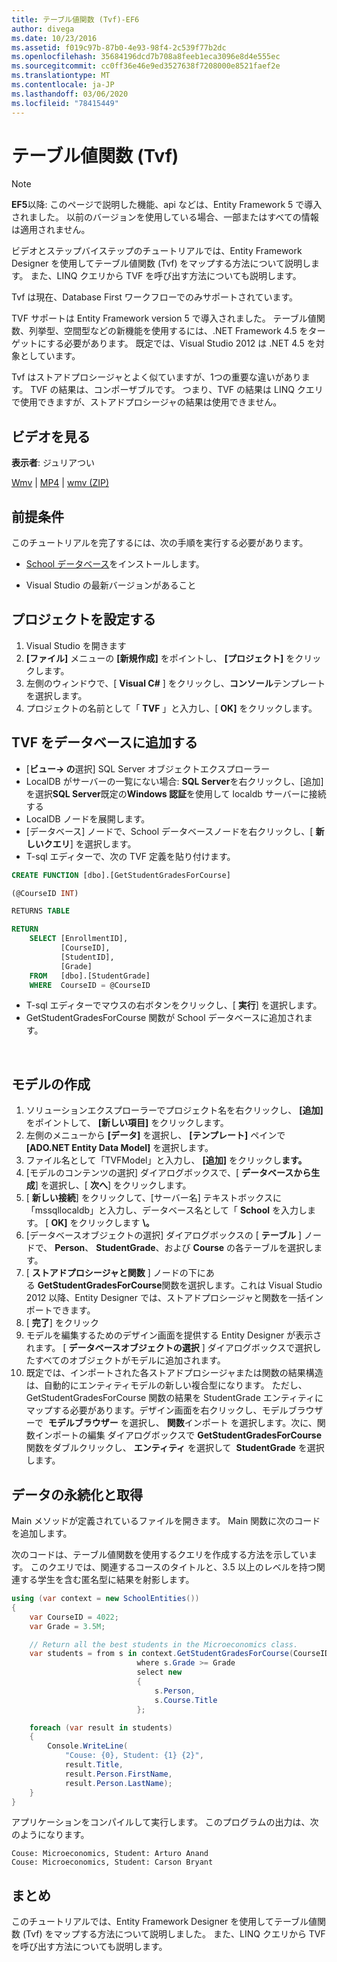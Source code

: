 ```yaml
---
title: テーブル値関数 (Tvf)-EF6
author: divega
ms.date: 10/23/2016
ms.assetid: f019c97b-87b0-4e93-98f4-2c539f77b2dc
ms.openlocfilehash: 35684196dcd7b708a8feeb1eca3096e8d4e555ec
ms.sourcegitcommit: cc0ff36e46e9ed3527638f7208000e8521faef2e
ms.translationtype: MT
ms.contentlocale: ja-JP
ms.lasthandoff: 03/06/2020
ms.locfileid: "78415449"
---
```

# <a name="table-valued-functions-tvfs"></a>テーブル値関数 (Tvf)
> [!NOTE]
> **EF5**以降: このページで説明した機能、api などは、Entity Framework 5 で導入されました。 以前のバージョンを使用している場合、一部またはすべての情報は適用されません。

ビデオとステップバイステップのチュートリアルでは、Entity Framework Designer を使用してテーブル値関数 (Tvf) をマップする方法について説明します。 また、LINQ クエリから TVF を呼び出す方法についても説明します。

Tvf は現在、Database First ワークフローでのみサポートされています。

TVF サポートは Entity Framework version 5 で導入されました。 テーブル値関数、列挙型、空間型などの新機能を使用するには、.NET Framework 4.5 をターゲットにする必要があります。 既定では、Visual Studio 2012 は .NET 4.5 を対象としています。

Tvf はストアドプロシージャとよく似ていますが、1つの重要な違いがあります。 TVF の結果は、コンポーザブルです。 つまり、TVF の結果は LINQ クエリで使用できますが、ストアドプロシージャの結果は使用できません。

## <a name="watch-the-video"></a>ビデオを見る

**表示者**: ジュリアつい

[Wmv](https://download.microsoft.com/download/6/0/A/60A6E474-5EF3-4E1E-B9EA-F51D2DDB446A/HDI-ITPro-MSDN-winvideo-tvf.wmv) | [MP4](https://download.microsoft.com/download/6/0/A/60A6E474-5EF3-4E1E-B9EA-F51D2DDB446A/HDI-ITPro-MSDN-mp4video-tvf.m4v) | [wmv (ZIP)](https://download.microsoft.com/download/6/0/A/60A6E474-5EF3-4E1E-B9EA-F51D2DDB446A/HDI-ITPro-MSDN-winvideo-tvf.zip)

## <a name="pre-requisites"></a>前提条件

このチュートリアルを完了するには、次の手順を実行する必要があります。

- [School データベース](~/ef6/resources/school-database.md)をインストールします。

- Visual Studio の最新バージョンがあること

## <a name="set-up-the-project"></a>プロジェクトを設定する

1.  Visual Studio を開きます
2.  **[ファイル]** メニューの **[新規作成]** をポイントし、 **[プロジェクト]** をクリックします。
3.  左側のウィンドウで、[ **Visual C\#** ] をクリックし、**コンソール**テンプレートを選択します。
4.  プロジェクトの名前として「 **TVF** 」と入力し、[ **OK]** をクリックします。

## <a name="add-a-tvf-to-the-database"></a>TVF をデータベースに追加する

-   [**ビュー-&gt; の**選択] SQL Server オブジェクトエクスプローラー
-   LocalDB がサーバーの一覧にない場合: **SQL Server**を右クリックし、[追加] を選択**SQL Server**既定の**Windows 認証**を使用して localdb サーバーに接続する
-   LocalDB ノードを展開します。
-   [データベース] ノードで、School データベースノードを右クリックし、[ **新しいクエリ**] を選択します。
-   T-sql エディターで、次の TVF 定義を貼り付けます。

``` SQL
CREATE FUNCTION [dbo].[GetStudentGradesForCourse]

(@CourseID INT)

RETURNS TABLE

RETURN
    SELECT [EnrollmentID],
           [CourseID],
           [StudentID],
           [Grade]
    FROM   [dbo].[StudentGrade]
    WHERE  CourseID = @CourseID
```

-   T-sql エディターでマウスの右ボタンをクリックし、[ **実行**] を選択します。
-   GetStudentGradesForCourse 関数が School データベースに追加されます。

 

## <a name="create-a-model"></a>モデルの作成

1.  ソリューションエクスプローラーでプロジェクト名を右クリックし、 **[追加]** をポイントして、 **[新しい項目]** をクリックします。
2.  左側のメニューから **[データ]** を選択し、 **[テンプレート]** ペインで **[ADO.NET Entity Data Model]** を選択します。
3.  ファイル名として「TVFModel」と入力し、 **[追加]** をクリックし**ます。**
4.  [モデルのコンテンツの選択] ダイアログボックスで、[ **データベースから生成**] を選択し、[ **次へ**] をクリックします。
5.  [ **新しい接続**] をクリックして、[サーバー名] テキストボックスに「mssqllocaldb」と入力し、データベース名として「 **School** を入力します。 [ **OK]** をクリックします **\\。**
6.  [データベースオブジェクトの選択] ダイアログボックスの [ **テーブル** ] ノードで、 **Person**、 **StudentGrade**、および **Course** の各テーブルを選択します。
7.  [ **ストアドプロシージャと関数** ] ノードの下にある **GetStudentGradesForCourse**関数を選択します。これは Visual Studio 2012 以降、Entity Designer では、ストアドプロシージャと関数を一括インポートできます。
8.  [ **完了**] をクリック
9.  モデルを編集するためのデザイン画面を提供する Entity Designer が表示されます。 [ **データベースオブジェクトの選択** ] ダイアログボックスで選択したすべてのオブジェクトがモデルに追加されます。
10. 既定では、インポートされた各ストアドプロシージャまたは関数の結果構造は、自動的にエンティティモデルの新しい複合型になります。 ただし、GetStudentGradesForCourse 関数の結果を StudentGrade エンティティにマップする必要があります。デザイン画面を右クリックし、モデルブラウザーで  **モデルブラウザー**  を選択し、 **関数**インポート を選択します。次に、関数インポートの編集 ダイアログボックスで **GetStudentGradesForCourse**関数をダブルクリックし、 **エンティティ** を選択して  **StudentGrade**  を選択します。

## <a name="persist-and-retrieve-data"></a>データの永続化と取得

Main メソッドが定義されているファイルを開きます。 Main 関数に次のコードを追加します。

次のコードは、テーブル値関数を使用するクエリを作成する方法を示しています。 このクエリでは、関連するコースのタイトルと、3.5 以上のレベルを持つ関連する学生を含む匿名型に結果を射影します。

``` csharp
using (var context = new SchoolEntities())
{
    var CourseID = 4022;
    var Grade = 3.5M;

    // Return all the best students in the Microeconomics class.
    var students = from s in context.GetStudentGradesForCourse(CourseID)
                            where s.Grade >= Grade
                            select new
                            {
                                s.Person,
                                s.Course.Title
                            };

    foreach (var result in students)
    {
        Console.WriteLine(
            "Couse: {0}, Student: {1} {2}",
            result.Title,  
            result.Person.FirstName,  
            result.Person.LastName);
    }
}
```

アプリケーションをコンパイルして実行します。 このプログラムの出力は、次のようになります。

```console
Couse: Microeconomics, Student: Arturo Anand
Couse: Microeconomics, Student: Carson Bryant
```

## <a name="summary"></a>まとめ

このチュートリアルでは、Entity Framework Designer を使用してテーブル値関数 (Tvf) をマップする方法について説明しました。 また、LINQ クエリから TVF を呼び出す方法についても説明します。
